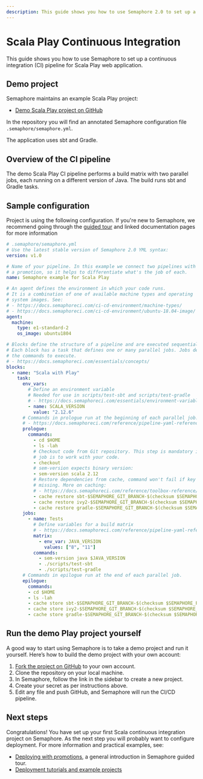 ```yaml
---
description: This guide shows you how to use Semaphore 2.0 to set up a continuous integration (CI) pipeline for Scala Play web application.
---
```


# Scala Play Continuous Integration

This guide shows you how to use Semaphore to set up a continuous integration
(CI) pipeline for Scala Play web application.

## Demo project

Semaphore maintains an example Scala Play project:

- [Demo Scala Play project on GitHub][demo-project]

In the repository you will find an annotated Semaphore configuration file
`.semaphore/semaphore.yml`.

The application uses sbt and Gradle.

## Overview of the CI pipeline

The demo Scala Play CI pipeline performs a build matrix with two parallel jobs,
each running on a different version of Java. The build runs sbt and Gradle
tasks.

## Sample configuration

Project is using the following configuration. If you're new to Semaphore, we
recommend going through the [guided tour][guided-tour] and linked documentation
pages for more information

``` yaml
# .semaphore/semaphore.yml
# Use the latest stable version of Semaphore 2.0 YML syntax:
version: v1.0

# Name of your pipeline. In this example we connect two pipelines with
# a promotion, so it helps to differentiate what's the job of each.
name: Semaphore example for Scala Play

# An agent defines the environment in which your code runs.
# It is a combination of one of available machine types and operating
# system images. See:
# - https://docs.semaphoreci.com/ci-cd-environment/machine-types/
# - https://docs.semaphoreci.com/ci-cd-environment/ubuntu-18.04-image/
agent:
  machine:
    type: e1-standard-2
    os_image: ubuntu1804

# Blocks define the structure of a pipeline and are executed sequentially.
# Each block has a task that defines one or many parallel jobs. Jobs define
# the commands to execute.
# - https://docs.semaphoreci.com/essentials/concepts/
blocks:
  - name: "Scala with Play"
    task:
      env_vars:
        # Define an environment variable
        # Needed for use in scripts/test-sbt and scripts/test-gradle
        # - https://docs.semaphoreci.com/essentials/environment-variables/
        - name: SCALA_VERSION
          value: "2.12.6"
      # Commands in prologue run at the beginning of each parallel job.
      # - https://docs.semaphoreci.com/reference/pipeline-yaml-reference/
      prologue:
        commands:
          - cd $HOME
          - ls -lah
          # Checkout code from Git repository. This step is mandatory if the
          # job is to work with your code.
          - checkout
          # sem-version expects binary version:
          - sem-version scala 2.12
          # Restore dependencies from cache, command won't fail if key is
          # missing. More on caching:
          # - https://docs.semaphoreci.com/reference/toolbox-reference/#cache
          - cache restore sbt-$SEMAPHORE_GIT_BRANCH-$(checksum $SEMAPHORE_PROJECT_NAME/build.sbt),sbt-$SEMAPHORE_GIT_BRANCH,sbt-master
          - cache restore ivy2-$SEMAPHORE_GIT_BRANCH-$(checksum $SEMAPHORE_PROJECT_NAME/build.sbt),ivy2-$SEMAPHORE_GIT_BRANCH,ivy2-master
          - cache restore gradle-$SEMAPHORE_GIT_BRANCH-$(checksum $SEMAPHORE_PROJECT_NAME/build.sbt),gradle-$SEMAPHORE_GIT_BRANCH,gradle-master
      jobs:
        - name: Tests
          # Define variables for a build matrix
          # - https://docs.semaphoreci.com/reference/pipeline-yaml-reference/#matrix
          matrix:
            - env_var: JAVA_VERSION
              values: ["8", "11"]
          commands:
            - sem-version java $JAVA_VERSION
            - ./scripts/test-sbt
            - ./scripts/test-gradle
      # Commands in epilogue run at the end of each parallel job.
      epilogue:
        commands:
        - cd $HOME
        - ls -lah
        - cache store sbt-$SEMAPHORE_GIT_BRANCH-$(checksum $SEMAPHORE_PROJECT_NAME/build.sbt) .sbt
        - cache store ivy2-$SEMAPHORE_GIT_BRANCH-$(checksum $SEMAPHORE_PROJECT_NAME/build.sbt) .ivy2/cache
        - cache store gradle-$SEMAPHORE_GIT_BRANCH-$(checksum $SEMAPHORE_PROJECT_NAME/build.sbt) .gradle/caches
```

## Run the demo Play project yourself

A good way to start using Semaphore is to take a demo project and run it
yourself. Here’s how to build the demo project with your own account:

1. [Fork the project on GitHub][demo-project] to your own account.
2. Clone the repository on your local machine.
3. In Semaphore, follow the link in the sidebar to create a new project.
4. Create your secret as per instructions above.
5. Edit any file and push GitHub, and Semaphore will run the CI/CD pipeline.

## Next steps

Congratulations! You have set up your first Scala continuous integration
project on Semaphore. As the next step you will probably want to configure
deployment. For more information and practical examples, see:

- [Deploying with promotions][promotions], a general introduction in Semaphore
  guided tour.
- [Deployment tutorials and example projects][deployment-tutorials]

[demo-project]: https://github.com/semaphoreci-demos/semaphore-demo-scala-play
[guided-tour]: https://docs.semaphoreci.com/guided-tour/getting-started/
[promotions]: https://docs.semaphoreci.com/essentials/deploying-with-promotions/
[deployment-tutorials]: https://docs.semaphoreci.com/examples/tutorials-and-example-projects/#deployment
